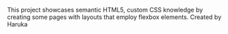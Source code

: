 This project showcases semantic HTML5, custom CSS knowledge by creating some pages with layouts that employ flexbox elements.
Created by Haruka
